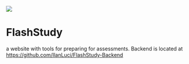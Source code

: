 ![](https://img.shields.io/endpoint?url=https://ghloc.vercel.app/api/IlanLuci/FlashStudy/badge)
# FlashStudy
a website with tools for preparing for assessments. Backend is located at https://github.com/IlanLuci/FlashStudy-Backend
